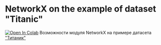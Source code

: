 # NetworkX on the example of dataset "Titanic"
[![Open In Colab](https://colab.research.google.com/assets/colab-badge.svg)](https://colab.research.google.com/drive/1JOZgrE782OlTc7OS0ivUFlMdD6H2VhQC)
Возможности модуля NetworkX на примере датасета ["Титаник"](https://www.kaggle.com/c/titanic/data)
